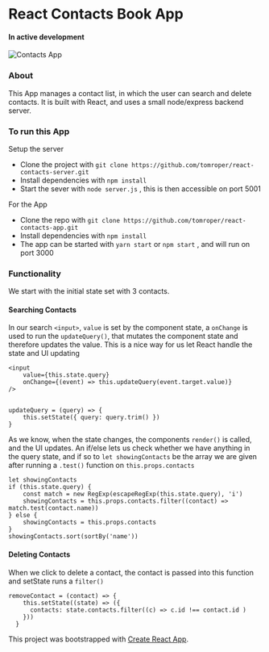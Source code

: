 # React Contacts Book App
#### In active development

![Contacts App](http://i.imgur.com/SD5sROI.png)


### About
This App manages a contact list, in which the user can search and delete contacts. It is built with React, and uses a small node/express backend server. 

### To run this App

Setup the server
* Clone the project with `git clone https://github.com/tomroper/react-contacts-server.git`
* Install dependencies with `npm install`
* Start the sever with `node server.js` , this is then accessible on port 5001

For the App
* Clone the repo with `git clone https://github.com/tomroper/react-contacts-app.git`
* Install dependencies with `npm install`
* The app can be started with `yarn start` or `npm start` , and will run on port 3000

### Functionality
We start with the initial state set with 3 contacts.

#### Searching Contacts

In our search `<input>`, `value` is set by the component state, a `onChange` is used to run the `updateQuery()`, that mutates the component state and therefore updates the value. This is a nice way for us let React handle the state and UI updating

```
<input
    value={this.state.query}
    onChange={(event) => this.updateQuery(event.target.value)}
/>
    
```
```
updateQuery = (query) => {
    this.setState({ query: query.trim() })
}
```

As we know, when the state changes, the components `render()` is called, and the UI updates. An if/else lets us check whether we have anything in the query state, and if so to `let showingContacts` be the array we are given after running a `.test()` function on `this.props.contacts`

```
let showingContacts
if (this.state.query) {
    const match = new RegExp(escapeRegExp(this.state.query), 'i')
    showingContacts = this.props.contacts.filter((contact) => match.test(contact.name))
} else {
    showingContacts = this.props.contacts
}
showingContacts.sort(sortBy('name'))
```

#### Deleting Contacts

When we click to delete a contact, the contact is passed into this function and setState runs a `filter()`  

```
removeContact = (contact) => {
    this.setState((state) => ({
      contacts: state.contacts.filter((c) => c.id !== contact.id )
    }))
  }
 ```

This project was bootstrapped with [Create React App](https://github.com/facebookincubator/create-react-app).

